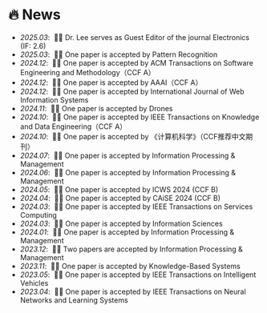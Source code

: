 # 🔥 News
- *2025.03*: &nbsp;🎉🎉 Dr. Lee serves as Guest Editor of the journal Electronics (IF: 2.6)
- *2025.03*: &nbsp;🎉🎉 One paper is accepted by Pattern Recognition
- *2024.12*: &nbsp;🎉🎉 One paper is accepted by ACM Transactions on Software Engineering and Methodology（CCF A）
- *2024.12*: &nbsp;🎉🎉 One paper is accepted by AAAI（CCF A）
- *2024.12*: &nbsp;🎉🎉 One paper is accepted by International Journal of Web Information Systems
- *2024.11*: &nbsp;🎉🎉 One paper is accepted by Drones
- *2024.10*: &nbsp;🎉🎉 One paper is accepted by IEEE Transactions on Knowledge and Data Engineering（CCF A）
- *2024.10*: &nbsp;🎉🎉 One paper is accepted by 《计算机科学》（CCF推荐中文期刊）
- *2024.07*: &nbsp;🎉🎉 One paper is accepted by Information Processing & Management
- *2024.06*: &nbsp;🎉🎉 One paper is accepted by Information Processing & Management
- *2024.05*: &nbsp;🎉🎉 One paper is accepted by ICWS 2024 (CCF B)
- *2024.04*: &nbsp;🎉🎉 One paper is accepted by CAiSE 2024 (CCF B)
- *2024.03*: &nbsp;🎉🎉 One paper is accepted by IEEE Transactions on Services Computing
- *2024.03*: &nbsp;🎉🎉 One paper is accepted by Information Sciences
- *2024.01*: &nbsp;🎉🎉 One paper is accepted by Information Processing & Management
- *2023.12*: &nbsp;🎉🎉 Two papers are accepted by Information Processing & Management
- *2023.11*: &nbsp;🎉🎉 One paper is accepted by Knowledge-Based Systems
- *2023.05*: &nbsp;🎉🎉 One paper is accepted by IEEE Transactions on Intelligent Vehicles
- *2023.04*: &nbsp;🎉🎉 One paper is accepted by IEEE Transactions on Neural Networks and Learning Systems
